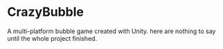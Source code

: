 # CrazyBubble
A multi-platform bubble game created with Unity.
here are nothing to say until the whole project finished.
